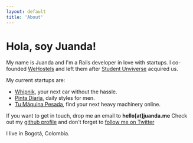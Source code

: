 ```yaml
---
layout: default
title: 'About'
---
```


# Hola, soy Juanda!

My name is Juanda and I'm a Rails developer in love with startups.
I co-founded [WeHostels](http://wehostels.com) and left them after [Student Unviverse](http://studentuniverse.com)
acquired us.

My current startups are:

<ul>
  <li><a href='http://whipnik.com' rel='nofollow' target='_blank'>Whipnik</a>, your next car without the hassle.</li>
  <li><a href='http://www.pintadiaria.com' rel='nofollow' target='_blank'>Pinta Diaria</a>, daily styles for men.</li>
  <li><a href='http://www.tumaquinapesada.com' rel='nofollow' target='_blank'>Tu Máquina Pesada</a>, find your next heavy machinery online.</li>
</ul>

If you want to get in touch, drop me an email to **hello[at]juanda.me**
Check out my [github profile](https://github.com/juandazapata) and don't forget
to [follow me on Twitter](http://twitter.com/juanzuluaga)

I live in Bogotá, Colombia.
